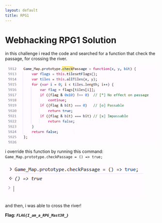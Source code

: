 ```yaml
---
layout: default
title: RPG1
---
```


# Webhacking RPG1 Solution

in this challenge i read the code and searched for a function that check the passage, for crossing the river.

![example](./images/RPG1_1.png)

i override this function by running this command: `Game_Map.prototype.checkPassage = () => true;`

![example](./images/RPG1_2.png)

and then, i was able to cross the river!

**Flag:** ***`FLAG{I_am_a_RPG_Mast3R_}`*** 
